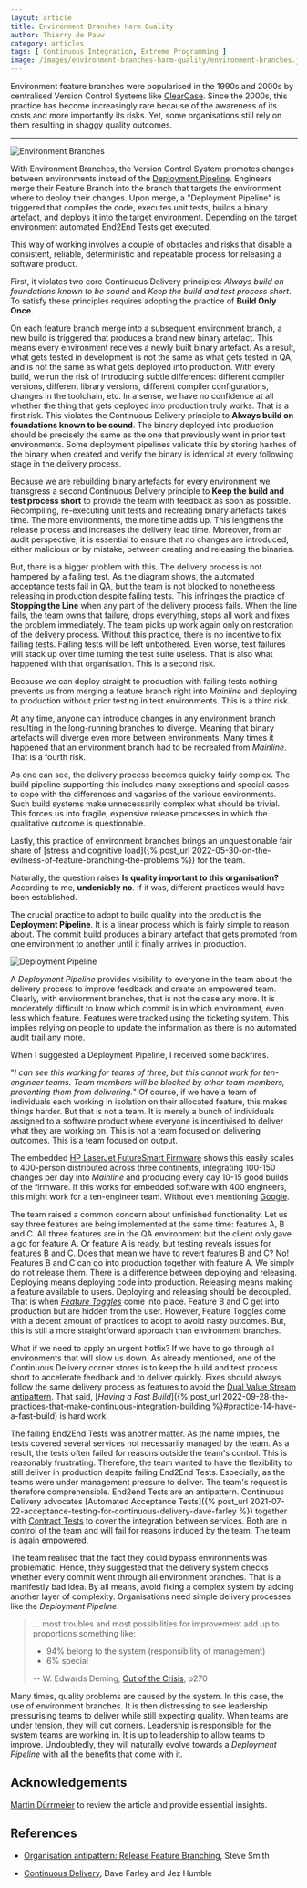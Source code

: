 ```yaml
---
layout: article
title: Environment Branches Harm Quality
author: Thierry de Pauw
category: articles
tags: [ Continuous Integration, Extreme Programming ]
image: /images/environment-branches-harm-quality/environment-branches.jpg
---
```


Environment feature branches were popularised in the 1990s and 2000s by centralised Version Control Systems like [ClearCase](https://en.wikipedia.org/wiki/IBM_DevOps_Code_ClearCase). Since the 2000s, this practice has become increasingly rare because of the awareness of its costs and more importantly its risks. Yet, some organisations still rely on them resulting in shaggy quality outcomes.

---

![Environment Branches](/images/environment-branches-harm-quality/environment-branches.jpg)

With Environment Branches, the Version Control System promotes changes between environments instead of the [Deployment Pipeline](https://continuousdelivery.com/implementing/patterns/). Engineers merge their Feature Branch into the branch that targets the environment where to deploy their changes. Upon merge, a "Deployment Pipeline" is triggered that compiles the code, executes unit tests, builds a binary artefact, and deploys it into the target environment. Depending on the target environment automated End2End Tests get executed.

This way of working involves a couple of obstacles and risks that disable a consistent, reliable, deterministic and repeatable process for releasing a software product.

First, it violates two core Continuous Delivery principles: *Always build on foundations known to be sound* and *Keep the build and test process short*. To satisfy these principles requires adopting the practice of **Build Only Once**.

On each feature branch merge into a subsequent environment branch, a new build is triggered that produces a brand new binary artefact. This means every environment receives a newly built binary artefact. As a result, what gets tested in development is not the same as what gets tested in QA, and is not the same as what gets deployed into production. With every build, we run the risk of introducing subtle differences: different compiler versions, different library versions, different compiler configurations, changes in the toolchain, etc. In a sense, we have no confidence at all whether the thing that gets deployed into production truly works. That is a first risk. This violates the Continuous Delivery principle to **Always build on foundations known to be sound**. The binary deployed into production should be precisely the same as the one that previously went in prior test environments. Some deployment pipelines validate this by storing hashes of the binary when created and verify the binary is identical at every following stage in the delivery process.

Because we are rebuilding binary artefacts for every environment we transgress a second Continuous Delivery principle to **Keep the build and test process short** to provide the team with feedback as soon as possible. Recompiling, re-executing unit tests and recreating binary artefacts takes time. The more environments, the more time adds up. This lengthens the release process and increases the delivery lead time. Moreover, from an audit perspective, it is essential to ensure that no changes are introduced, either malicious or by mistake, between creating and releasing the binaries.

But, there is a bigger problem with this. The delivery process is not hampered by a failing test. As the diagram shows, the automated acceptance tests fail in QA, but the team is not blocked to nonetheless releasing in production despite failing tests. This infringes the practice of **Stopping the Line** when any part of the delivery process fails. When the line fails, the team owns that failure, drops everything, stops all work and fixes the problem immediately. The team picks up work again only on restoration of the delivery process. Without this practice, there is no incentive to fix failing tests. Failing tests will be left unbothered. Even worse, test failures will stack up over time turning the test suite useless. That is also what happened with that organisation. This is a second risk.

Because we can deploy straight to production with failing tests nothing prevents us from merging a feature branch right into *Mainline* and deploying to production without prior testing in test environments. This is a third risk.

At any time, anyone can introduce changes in any environment branch resulting in the long-running branches to diverge. Meaning that binary artefacts will diverge even more between environments. Many times it happened that an environment branch had to be recreated from *Mainline*. That is a fourth risk.

As one can see, the delivery process becomes quickly fairly complex. The build pipeline supporting this includes many exceptions and special cases to cope with the differences and vagaries of the various environments. Such build systems make unnecessarily complex what should be trivial. This forces us into fragile, expensive release processes in which the qualitative outcome is questionable.

Lastly, this practice of environment branches brings an unquestionable fair share of [stress and cognitive load]({% post_url 2022-05-30-on-the-evilness-of-feature-branching-the-problems %}) for the team.

Naturally, the question raises **Is quality important to this organisation?** According to me, **undeniably no**. If it was, different practices would have been established.

The crucial practice to adopt to build quality into the product is the **Deployment Pipeline**. It is a linear process which is fairly simple to reason about. The commit build produces a binary artefact that gets promoted from one environment to another until it finally arrives in production.

![Deployment Pipeline](/images/environment-branches-harm-quality/deployment-pipeline.jpg)

A *Deployment Pipeline* provides visibility to everyone in the team about the delivery process to improve feedback and create an empowered team. Clearly, with environment branches, that is not the case any more. It is moderately difficult to know which commit is in which environment, even less which feature. Features were tracked using the ticketing system. This implies relying on people to update the information as there is no automated audit trail any more.

When I suggested a Deployment Pipeline, I received some backfires.

"*I can see this working for teams of three, but this cannot work for ten-engineer teams. Team members will be blocked by other team members, preventing them from delivering.*" Of course, if we have a team of individuals each working in isolation on their allocated feature, this makes things harder. But that is not a team. It is merely a bunch of individuals assigned to a software product where everyone is incentivised to deliver what they are working on. This is not a team focused on delivering outcomes. This is a team focused on output.

The embedded [HP LaserJet FutureSmart Firmware](https://app.thestorygraph.com/books/c6e126e5-1ffe-4736-9bcb-f1b80cb412c9) shows this easily scales to 400-person distributed across three continents, integrating 100-150 changes per day into *Mainline* and producing every day 10-15 good builds of the firmware. If this works for embedded software with 400 engineers, this might work for a ten-engineer team. Without even mentioning [Google](https://research.google/pubs/why-google-stores-billions-of-lines-of-code-in-a-single-repository/).

The team raised a common concern about unfinished functionality. Let us say three features are being implemented at the same time: features A, B and C. All three features are in the QA environment but the client only gave a go for feature A. Or feature A is ready, but testing reveals issues for features B and C. Does that mean we have to revert features B and C? No! Features B and C can go into production together with feature A. We simply do not release them. There is a difference between deploying and releasing. Deploying means deploying code into production. Releasing means making a feature available to users. Deploying and releasing should be decoupled. That is when [*Feature Toggles*](https://martinfowler.com/articles/feature-toggles.html) come into place. Feature B and C get into production but are hidden from the user. However, Feature Toggles come with a decent amount of practices to adopt to avoid nasty outcomes. But, this is still a more straightforward approach than environment branches.

What if we need to apply an urgent hotfix? If we have to go through all environments that will slow us down. As already mentioned, one of the Continuous Delivery corner stores is to keep the build and test process short to accelerate feedback and to deliver quickly. Fixes should always follow the same delivery process as features to avoid the [Dual Value Stream antipattern](https://www.stevesmith.tech/blog/organisation-antipattern-dual-value-streams/). That said, [*Having a Fast Build*]({% post_url 2022-09-28-the-practices-that-make-continuous-integration-building %}#practice-14-have-a-fast-build) is hard work.

The failing End2End Tests was another matter. As the name implies, the tests covered several services not necessarily managed by the team. As a result, the tests often failed for reasons outside the team's control. This is reasonably frustrating. Therefore, the team wanted to have the flexibility to still deliver in production despite failing End2End Tests. Especially, as the teams were under management pressure to deliver. The team's request is therefore comprehensible. End2end Tests are an antipattern. Continuous Delivery advocates [Automated Acceptance Tests]({% post_url 2021-07-22-acceptance-testing-for-continuous-delivery-dave-farley %}) together with [Contract Tests](https://martinfowler.com/bliki/ContractTest.html) to cover the integration between services. Both are in control of the team and will fail for reasons induced by the team. The team is again empowered.

The team realised that the fact they could bypass environments was problematic. Hence, they suggested that the delivery system checks whether every commit went through all environment branches. That is a manifestly bad idea. By all means, avoid fixing a complex system by adding another layer of complexity. Organisations need simple delivery processes like the *Deployment Pipeline*.

> ... most troubles and most possibilities for improvement add up to proportions something like:
> 
> - 94% belong to the system (responsibility of management)
> - 6% special
> 
> -- W. Edwards Deming, [Out of the Crisis](https://app.thestorygraph.com/books/b79ebdec-b267-4585-9af4-b5b68b30f5e5), p270

Many times, quality problems are caused by the system. In this case, the use of environment branches. It is then distressing to see leadership pressurising teams to deliver while still expecting quality. When teams are under tension, they will cut corners. Leadership is responsible for the system teams are working in. It is up to leadership to allow teams to improve. Undoubtedly, they will naturally evolve towards a *Deployment Pipeline* with all the benefits that come with it.

## Acknowledgements

[Martin Dürrmeier](https://www.linkedin.com/in/martinduerrmeier/) to review the article and provide essential insights.

## References

- [Organisation antipattern: Release Feature Branching](https://www.stevesmith.tech/blog/organisation-antipattern-release-feature-branching/), Steve Smith

- [Continuous Delivery](https://app.thestorygraph.com/books/77eb0975-4194-42e7-9db3-005d4250940f), Dave Farley and Jez Humble
